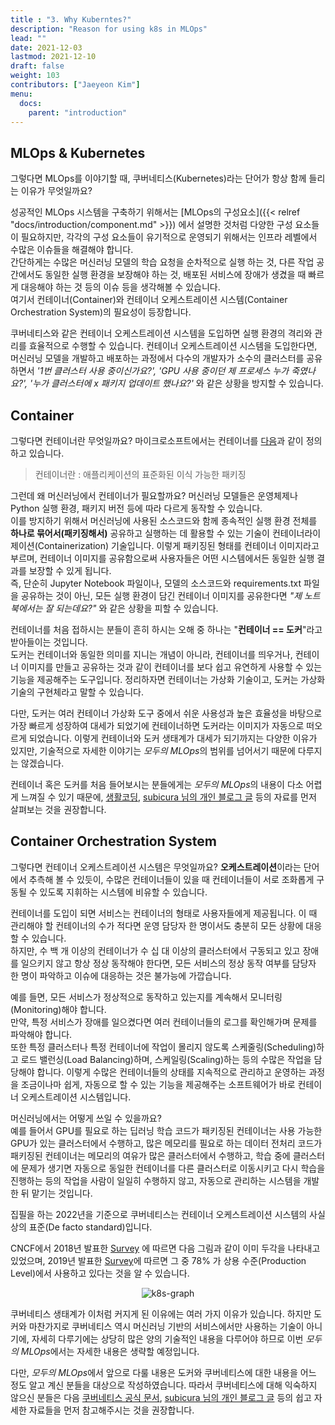 ```yaml
---
title : "3. Why Kuberntes?"
description: "Reason for using k8s in MLOps"
lead: ""
date: 2021-12-03
lastmod: 2021-12-10
draft: false
weight: 103
contributors: ["Jaeyeon Kim"]
menu:
  docs:
    parent: "introduction"
---
```


## MLOps & Kubernetes

그렇다면 MLOps를 이야기할 때, 쿠버네티스(Kubernetes)라는 단어가 항상 함께 들리는 이유가 무엇일까요?

성공적인 MLOps 시스템을 구축하기 위해서는 [MLOps의 구성요소]({{< relref "docs/introduction/component.md" >}}) 에서 설명한 것처럼 다양한 구성 요소들이 필요하지만, 각각의 구성 요소들이 유기적으로 운영되기 위해서는 인프라 레벨에서 수많은 이슈들을 해결해야 합니다.  
간단하게는 수많은 머신러닝 모델의 학습 요청을 순차적으로 실행 하는 것, 다른 작업 공간에서도 동일한 실행 환경을 보장해야 하는 것, 배포된 서비스에 장애가 생겼을 때 빠르게 대응해야 하는 것 등의 이슈 등을 생각해볼 수 있습니다.  
여기서 컨테이너(Container)와 컨테이너 오케스트레이션 시스템(Container Orchestration System)의 필요성이 등장합니다.

쿠버네티스와 같은 컨테이너 오케스트레이션 시스템을 도입하면 실행 환경의 격리와 관리를 효율적으로 수행할 수 있습니다. 컨테이너 오케스트레이션 시스템을 도입한다면, 머신러닝 모델을 개발하고 배포하는 과정에서 다수의 개발자가 소수의 클러스터를 공유하면서 *'1번 클러스터 사용 중이신가요?', 'GPU 사용 중이던 제 프로세스 누가 죽였나요?', '누가 클러스터에 x 패키지 업데이트 했나요?'* 와 같은 상황을 방지할 수 있습니다.

## Container

그렇다면 컨테이너란 무엇일까요? 마이크로소프트에서는 컨테이너를 [다음](https://azure.microsoft.com/ko-kr/overview/what-is-a-container/)과 같이 정의하고 있습니다.

> 컨테이너란 : 애플리케이션의 표준화된 이식 가능한 패키징

그런데 왜 머신러닝에서 컨테이너가 필요할까요? 머신러닝 모델들은 운영체제나 Python 실행 환경, 패키지 버전 등에 따라 다르게 동작할 수 있습니다.  
이를 방지하기 위해서 머신러닝에 사용된 소스코드와 함께 종속적인 실행 환경 전체를 **하나로 묶어서(패키징해서)** 공유하고 실행하는 데 활용할 수 있는 기술이 컨테이너라이제이션(Containerization) 기술입니다.
이렇게 패키징된 형태를 컨테이너 이미지라고 부르며, 컨테이너 이미지를 공유함으로써 사용자들은 어떤 시스템에서든 동일한 실행 결과를 보장할 수 있게 됩니다.  
즉, 단순히 Jupyter Notebook 파일이나, 모델의 소스코드와 requirements.txt 파일을 공유하는 것이 아닌, 모든 실행 환경이 담긴 컨테이너 이미지를 공유한다면 *"제 노트북에서는 잘 되는데요?"* 와 같은 상황을 피할 수 있습니다.

컨테이너를 처음 접하시는 분들이 흔히 하시는 오해 중 하나는 "**컨테이너 == 도커**"라고 받아들이는 것입니다.  
도커는 컨테이너와 동일한 의미를 지니는 개념이 아니라, 컨테이너를 띄우거나, 컨테이너 이미지를 만들고 공유하는 것과 같이 컨테이너를 보다 쉽고 유연하게 사용할 수 있는 기능을 제공해주는 도구입니다. 정리하자면 컨테이너는 가상화 기술이고, 도커는 가상화 기술의 구현체라고 말할 수 있습니다.

다만, 도커는 여러 컨테이너 가상화 도구 중에서 쉬운 사용성과 높은 효율성을 바탕으로 가장 빠르게 성장하여 대세가 되었기에 컨테이너하면 도커라는 이미지가 자동으로 떠오르게 되었습니다. 이렇게 컨테이너와 도커 생태계가 대세가 되기까지는 다양한 이유가 있지만, 기술적으로 자세한 이야기는 *모두의 MLOps*의 범위를 넘어서기 때문에 다루지는 않겠습니다.

컨테이너 혹은 도커를 처음 들어보시는 분들에게는 *모두의 MLOps*의 내용이 다소 어렵게 느껴질 수 있기 때문에, [생활코딩](https://opentutorials.org/course/4781), [subicura 님의 개인 블로그 글](https://subicura.com/2017/01/19/docker-guide-for-beginners-1.html) 등의 자료를 먼저 살펴보는 것을 권장합니다.

## Container Orchestration System

그렇다면 컨테이너 오케스트레이션 시스템은 무엇일까요? **오케스트레이션**이라는 단어에서 추측해 볼 수 있듯이, 수많은 컨테이너들이 있을 때 컨테이너들이 서로 조화롭게 구동될 수 있도록 지휘하는 시스템에 비유할 수 있습니다.

컨테이너를 도입이 되면 서비스는 컨테이너의 형태로 사용자들에게 제공됩니다. 이 때 관리해야 할 컨테이너의 수가 적다면 운영 담당자 한 명이서도 충분히 모든 상황에 대응할 수 있습니다.  
하지만, 수 백 개 이상의 컨테이너가 수 십 대 이상의 클러스터에서 구동되고 있고 장애를 일으키지 않고 항상 정상 동작해야 한다면, 모든 서비스의 정상 동작 여부를 담당자 한 명이 파악하고 이슈에 대응하는 것은 불가능에 가깝습니다.

예를 들면, 모든 서비스가 정상적으로 동작하고 있는지를 계속해서 모니터링(Monitoring)해야 합니다.  
만약, 특정 서비스가 장애를 일으켰다면 여러 컨테이너들의 로그를 확인해가며 문제를 파악해야 합니다.  
또한 특정 클러스터나 특정 컨테이너에 작업이 몰리지 않도록 스케줄링(Scheduling)하고 로드 밸런싱(Load Balancing)하며, 스케일링(Scaling)하는 등의 수많은 작업을 담당해야 합니다.
이렇게 수많은 컨테이너들의 상태를 지속적으로 관리하고 운영하는 과정을 조금이나마 쉽게, 자동으로 할 수 있는 기능을 제공해주는 소프트웨어가 바로 컨테이너 오케스트레이션 시스템입니다.  

머신러닝에서는 어떻게 쓰일 수 있을까요?  
예를 들어서 GPU를 필요로 하는 딥러닝 학습 코드가 패키징된 컨테이너는 사용 가능한 GPU가 있는 클러스터에서 수행하고, 많은 메모리를 필요로 하는 데이터 전처리 코드가 패키징된 컨테이너는 메모리의 여유가 많은 클러스터에서 수행하고, 학습 중에 클러스터에 문제가 생기면 자동으로 동일한 컨테이너를 다른 클러스터로 이동시키고 다시 학습을 진행하는 등의 작업을 사람이 일일히 수행하지 않고, 자동으로 관리하는 시스템을 개발한 뒤 맡기는 것입니다.

집필을 하는 2022년을 기준으로 쿠버네티스는 컨테이너 오케스트레이션 시스템의 사실상의 표준(De facto standard)입니다.

CNCF에서 2018년 발표한 [Survey](https://www.cncf.io/blog/2018/08/29/cncf-survey-use-of-cloud-native-technologies-in-production-has-grown-over-200-percent/) 에 따르면 다음 그림과 같이 이미 두각을 나타내고 있었으며, 2019년 발표한 [Survey](https://www.cncf.io/wp-content/uploads/2020/08/CNCF_Survey_Report.pdf)에 따르면 그 중 78% 가 상용 수준(Production Level)에서 사용하고 있다는 것을 알 수 있습니다.

<p align="center">
  <img src="/images/docs/introduction/k8s-graph.png" title="k8s-graph"/>
</p>

쿠버네티스 생태계가 이처럼 커지게 된 이유에는 여러 가지 이유가 있습니다. 하지만 도커와 마찬가지로 쿠버네티스 역시 머신러닝 기반의 서비스에서만 사용하는 기술이 아니기에, 자세히 다루기에는 상당히 많은 양의 기술적인 내용을 다루어야 하므로 이번 *모두의 MLOps*에서는 자세한 내용은 생략할 예정입니다.

다만, *모두의 MLOps*에서 앞으로 다룰 내용은 도커와 쿠버네티스에 대한 내용을 어느 정도 알고 계신 분들을 대상으로 작성하였습니다. 따라서 쿠버네티스에 대해 익숙하지 않으신 분들은 다음 [쿠버네티스 공식 문서](https://kubernetes.io/ko/docs/concepts/overview/what-is-kubernetes/), [subicura 님의 개인 블로그 글](https://subicura.com/k8s/) 등의 쉽고 자세한 자료들을 먼저 참고해주시는 것을 권장합니다.

